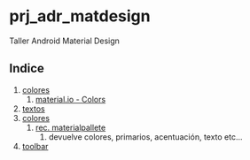 # prj_adr_matdesign
Taller Android Material Design

## Indice

1. [colores](https://youtu.be/KF-OddyWamg?t=1698)
    1. [material.io - Colors](https://material.io/guidelines/style/color.html)
2. [textos](https://youtu.be/KF-OddyWamg?t=1737)
3. [colores](https://youtu.be/KF-OddyWamg?t=1890)
    1. [rec. materialpallete](https://www.materialpalette.com)
        1. devuelve colores, primarios, acentuación, texto etc...
4. [toolbar](https://youtu.be/KF-OddyWamg?t=2444)